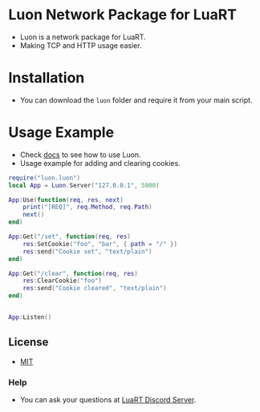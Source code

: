 # Luon Network Package for LuaRT
- Luon is a network package for LuaRT.
- Making TCP and HTTP usage easier.

# Installation
- You can download the `luon` folder and require it from your main script.

# Usage Example
- Check [docs](https://github.com/zeykatecool/Luon/tree/main/docs/) to see how to use Luon.
- Usage example for adding and clearing cookies.
```lua
require("luon.luon")
local App = Luon.Server("127.0.0.1", 5000)

App:Use(function(req, res, next)
    print("[REQ]", req.Method, req.Path)
    next()
end)

App:Get("/set", function(req, res)
    res:SetCookie("foo", "bar", { path = "/" })
    res:send("Cookie set", "text/plain")
end)

App:Get("/clear", function(req, res)
    res:ClearCookie("foo")
    res:send("Cookie cleared", "text/plain")
end)


App:Listen()
```

## License
- [MIT](https://github.com/zeykatecool/Luon/blob/main/LICENSE)

### Help
- You can ask your questions at [LuaRT Discord Server](https://discord.gg/aAZ7jAVMC5).
